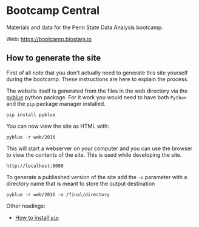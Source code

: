 # Bootcamp Central

Materials and data for the Penn State Data Analysis bootcamp.

Web: https://bootcamp.biostars.io

## How to generate the site

First of all note that you don't actually need to generate this site yourself during
the bootcamp. These instructions are here to explain the process.

The website itself is generated from the files in the 
web directory via the [pyblue][pyblue] python package. 
For it work you would need to have both `Python` 
and the `pip` package manager installed.

    pip install pyblue
    
You can now view the site as HTML with:

    pyblue -r web/2016 
    
This will start a webserver on your computer and you can use the browser
to view the contents of the site. This is used while developing the site.

    http://localhost:8080

To generate a publisshed version of the site add the `-o` parameter 
with a directory name that is meant to store the output destination

    pyblue -r web/2016 -o /final/directory

Other readings:

- [How to install `pip`][pip] 

[pyblue]: https://github.com/ialbert/pyblue
[pip]: http://pip.readthedocs.org/en/latest/installing.html#install-pip
